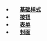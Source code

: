 - [<strong style="padding-left:20px;">基础样式</strong>](base-style/base-style.md)
- [<strong style="padding-left:20px;">按钮</strong>](btn-style/btn-style.md)
- [<strong style="padding-left:20px;">表单</strong>](form-style/form-style.md)
- [<strong style="padding-left:20px;">封面</strong>](zh-cn/cover.md)